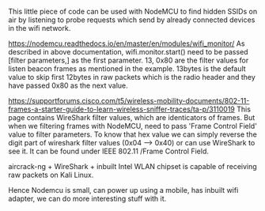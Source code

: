This little piece of code can be used with NodeMCU to find hidden SSIDs on air by listening to probe requests which send by already connected devices in the wifi network.

https://nodemcu.readthedocs.io/en/master/en/modules/wifi_monitor/ 
As described in above documentation, wifi.monitor.start() need to be passed [filter parameters,] as the first parameter. 
13, 0x80 are the filter values for listen beacon frames as mentioned in the example. 
13bytes is the default value to skip first 12bytes in raw packets which is the radio header and they have passed 0x80 as the next value.

https://supportforums.cisco.com/t5/wireless-mobility-documents/802-11-frames-a-starter-guide-to-learn-wireless-sniffer-traces/ta-p/3110019
This page contains WireShark filter values, which are identicators of frames. But when we filtering frames with
NodeMCU, need to pass 'Frame Control Field' value to filter parameters. To know that hex value we can simply reverse the digit part of wireshark filter values (0x04 --> 0x40) or can use WireShark to see it. 
It can be found under IEEE 802.11 <frame subtype>/Frame Control Field.

aircrack-ng + WireShark + inbuilt Intel WLAN chipset is capable of receiving raw packets on Kali Linux.

Hence Nodemcu is small, can power up using a mobile, has inbuilt wifi adapter, we can do more interesting stuff with it.
